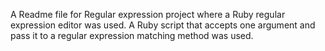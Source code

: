 A Readme file for Regular expression project where a Ruby regular expression editor was used.
A Ruby script that accepts one argument and pass it to a regular expression matching method was used.
